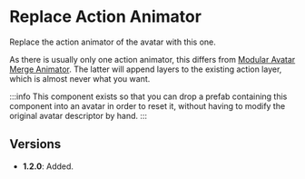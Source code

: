 ﻿# Replace Action Animator

Replace the action animator of the avatar with this one.

As there is usually only one action animator, this differs from [Modular Avatar Merge Animator](https://modular-avatar.nadena.dev/docs/reference/merge-animator).
The latter will append layers to the existing action layer, which is almost never what you want.

:::info
This component exists so that you can drop a prefab containing this component into an avatar in order to reset it,
without having to modify the original avatar descriptor by hand.
:::

## Versions

- **1.2.0**: Added.
